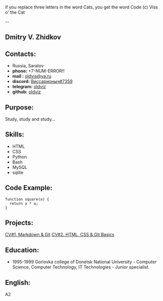 if you replace three letters in the word Cats, you get the word Code (c) Viss o' the Cat

--

## Dmitry V. Zhidkov

## Contacts:
  - Russia, Saratov
  - **phone:**    +7-NUM-ERROR!!
  - **mail :**    oldvis@ya.ru
  - **discord:**  [Виссарионыч#7359](https://discordapp.com/users/402170603068719104)
  - **telegram:** [oldviz](https://t.me/oldviZ)
  - **github:**   [oldviz](https://github.com/oldviz)

## Purpose:
Study, study and study...

## Skills:
  - HTML
  - CSS
  - Python
  - Bash
  - MySQL
  - sqlite

## Code Example:
``` 
function square(a) {
  return a * a;
}
```

## Projects:
[CV#1. Markdown & Git](https://oldviz.github.io/rsschool-cv/)
[CV#2. HTML, CSS & Git Basics](https://oldviz.github.io/rsschool-cv/cv)

## Education:
  - 1995-1999 Gorlovka college of Donetsk National University - Computer Science, Computer Technology, IT Technologies - Junior specialist.
  

## English:
A2
